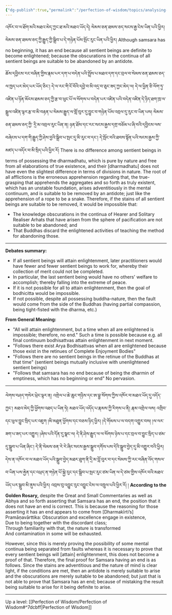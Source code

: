 ```yaml
---
{"dg-publish":true,"permalink":"/perfection-of-wisdom/topics/analysing-whether-or-not-there-is-an-end-to-samsara/"}
---
```


འཁོར་བ་ལ་ཐོག་མའི་མཐའ་མེད་ཀྱང་ཐ་མའི་མཐའ་ཡོད་དེ། སེམས་ཅན་ཐམས་ཅད་སངས་རྒྱ་ངེས་ཡིན་པའི་ཕྱིར། 
སེམས་ཅན་ཐམས་ཅད་ཀྱི་རྒྱུད་ཀྱི་སྒྲིབ་པ་དེ་གཉེན་པོས་སྤོང་རུང་ཡིན་པའི་ཕྱིར།
Although samsara has no beginning, it has an end because all sentient beings are definite to become enlightened; because the obscurations in the continua of all sentient beings are suitable to be abandoned by an antidote.

ཆོས་དབྱིངས་རང་བཞིན་གྱིས་རྣམ་པར་དག་པ་བདེན་པའི་སྤྲོས་པ་མཐའ་དག་དང་བྲལ་བ་སེམས་ཅན་ཐམས་ཅད་ལ་ཁྱད་པར་མེད་པར་ཡོད་ཅིང་། 
དེ་ལ་རང་གི་ངོ་བོའི་དབྱེ་བ་མི་འདྲ་བ་ཅུང་ཟད་ཀྱང་མེད་ལ། དེ་ལ་ཕྱིན་ཅི་ལོག་ཏུ་འཛིན་པ་ཉོན་མོངས་ཐམས་ཅད་ཀྱི་རྩ་བ་ཕུང་པོ་ལ་སོགས་པ་བདེན་པར་འཛིན་པའི་བདེན་འཛིན་དེ་ཉིད་ཐག་ཁྲ་ལ་སྦྲུལ་འཛིན་ལྟར་རྩ་བ་མི་བརྟན་པ་སེམས་རྒྱུད་ལ་གློ་བུར་དུ་བྱུང་བ་གཉེན་པོས་འབྲལ་དུ་རུང་བ་ཡིན་པས། སེམས་ཅན་ཐམས་ཅད་ཀྱི་
དྲི་མ་འབྲལ་རུང་ཡིན་ན། ཉན་ཐོས་དང་རང་སངས་རྒྱས་དགྲ་བཅོམ་པ་ཞི་བའི་དབྱིངས་ལས་བཞེངས་པ་དག་གི་རྒྱུད་ཀྱི་ཤེས་བྱའི་སྒྲིབ་པ་སྤང་དུ་མི་རུང་བ་དང་། 
དེ་སྤོང་བའི་ཐབས་སྟོན་པའི་སངས་རྒྱས་ཀྱི་མཛད་པ་འདོར་བ་མི་སྲིད་པའི་ཕྱིར་རོ།
There is no difference among sentient beings in terms of possessing the dharmadhatu, which is pure by nature and free from all elaborations of true existence, and their [dharmadhatu] does not have even the slightest difference in terms of divisions in nature.
The root of all afflictions is the erroneous apprehension regarding that, the true-grasping that apprehends the aggregates and so forth as truly existent, which has an unstable foundation, arises adventitiously in the mental continuum, and is suitable to be removed by an antidote; just like the apprehension of a rope to be a snake.
Therefore, if the stains of all sentient beings are suitable to be removed, it would be impossible that:
- The knowledge obscurations in the continua of Hearer and Solitary Realiser Arhats that have arisen from the sphere of pacification are not suitable to be abandoned; and
- That Buddhas discard the enlightened activities of teaching the method for abandoning those.


---
**Debates summary:**
- If all sentient beings will attain enlightenment, later practitioners would have fewer and fewer sentient beings to work for, whereby their collection of merit could not be completed.
- In particular, the last sentient being would have no others' welfare to accomplish; thereby falling into the extreme of peace.
- If it is not possible for all to attain enlightenment, then the goal of bodhicitta would be impossible.
- If not possible, despite all possessing buddha-nature, then the fault would come from the side of the Buddhas (having partial compassion, being tight-fisted with the dharma, etc.)


**From General Meaning:**
- "All will attain enlightenment, but a time when all are enlightened is impossible; therefore, no end."
  Such a time is possible because e.g. all final continuum bodhisattvas attain enlightenment in next moment.
- "Follows there exist Arya Bodhisattvas when all are enlightened because those exist in the retinues of Complete Enjoyment Bodies"
- "Follows there are no sentient beings in the retinue of the Buddhas at that time" (sentient beings mutually inclusive with unenlightened sentient beings)
- "Follows that samsara has no end because of being the dharmin of emptiness, which has no beginning or end" No pervasion.

---
ལེགས་བཤད་གསེར་ཕྲེང་ལྟར་ན། འགྲེལ་པ་ཆེ་ཆུང་གཉིས་དང་ཨ་བྷྱ་སོགས་ཀྱིས་འཁོར་བ་མཐའ་ཡོད་དུ་འདོད་ཀྱང༌། མཐའ་མེད་ཀྱི་ཕྱོགས་འཐད་པ་ཡིན་ཏེ། 
མཐའ་ཡོད་འདོད་པ་རྣམས་ཀྱི་རིགས་པ་ནི། རྣམ་འགྲེལ་ལས། འགྲིབ་དང་ཕུལ་བྱུང་སྲིད་པར་འཇུག །མི་མཐུན་ཕྱོགས་དང་བཅས་ཉིད་ཕྱིར། །དེ་གོམས་པ་ལ་བདག་འགྱུར་བས། །ལ་ལར་ཟག་པ་ཟད་པར་འགྱུར། །ཞེས་པའི་དོན་དུ་སྣང་ལ། དེ་ནི་ཤེས་རྒྱུད་ལ་ལ་སོགས་ཉེས་པ་དང་བྲལ་བ་བྱུང་སྲིད་པ་ཙམ་དུ་སྒྲུབ་པ་ཡིན་ཞིང༌། 
དེ་ནི་སེམས་ཅན་རེ་རེ་ཞིང་སངས་རྒྱས་སྒྲུབ་དགོས་པས་དེའི་སྒྲུབ་བྱེད་དུ་མི་འགྱུར་བའི་ཕྱིར། 
དེས་ན་འཁོར་བ་ལ་མཐའ་ཡོད་པའི་སྒྲུབ་བྱེད་མཐར་ཐུག་ནི་དྲི་མ་བློ་བུར་བ་དང་སེམས་ཀྱི་རང་བཞིན་འོད་གསལ་བ་ཡིན་པས་རྐྱེན་དང་འཕྲད་ན་གཉེན་པོ་སྐྱེ་རུང་དང་སྒྲིབ་པ་སྤང་རུང་ཙམ་ཡིན་ལ་དེ་ཙམ་གྱིས་འཁོར་བའི་མཐའ་ཡོད་པར་སྒྲུབ་མི་ནུས་པའི་ཕྱིར། འབྲས་བུ་འབྱུང་རུང་འབྱུང་ངེས་ལ་འཁྲུལ་པའི་ཕྱིར་རོ། །
**According to the Golden Rosary,** despite the Great and Small Commentaries as well as Abhya and so forth asserting that Samsara has an end, the position that it does not have an end is correct. 
This is because the reasoning for those asserting it has an end appears to come from [Dharmakīrti’s] Pramāṇavārttika:
Obscuration and excellence engage in existence,  
Due to being together with the discordant class;  
Through familiarity with that, the nature is transformed  
And contamination in some will be exhausted.

However, since this is merely proving the possibility of some mental continua being separated from faults whereas it is necessary to prove that every sentient beings will [attain] enlightenment, this does not become a proof of that.
Therefore, the final proof for Samsara having an end is as follows. Since the stains are adventitious and the nature of mind is clear light, if the conditions are met, then an antidote is merely suitable to arise and the obscurations are merely suitable to be abandoned; but just that is not able to prove that Samsara has an end; because of mistaking the result being suitable to arise for it being definite to arise.

---
Up a level: [[Perfection of Wisdom/Perfection of Wisdom#^7dcbff\|Perfection of Wisdom]]